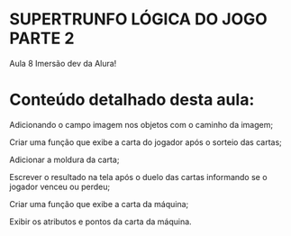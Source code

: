 # SUPERTRUNFO LÓGICA DO JOGO PARTE 2

<p>Aula 8 Imersão dev da Alura!

# Conteúdo detalhado desta aula:
<p>Adicionando o campo imagem nos objetos com o caminho da imagem;
<p>Criar uma função que exibe a carta do jogador após o sorteio das cartas;
<p>Adicionar a moldura da carta;
<p>Escrever o resultado na tela após o duelo das cartas informando se o jogador venceu ou perdeu;
<p>Criar uma função que exibe a carta da máquina;
<p>Exibir os atributos e pontos da carta da máquina.